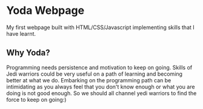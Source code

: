 <h1>Yoda Webpage</h1> 

My first webpage built with HTML/CSS/Javascript implementing skills that I have learnt. 

<h2>Why Yoda?</h2>
Programming needs persistence and motivation to keep on going. Skills of Jedi warriors could be very useful 
on a path of learning and becoming better at what we do. Embarking on the programming path can be intimidating as you 
always feel that you don't know enough or what you are doing is not good enough. So we should all channel yedi warriors 
to find the force to keep on going:)
